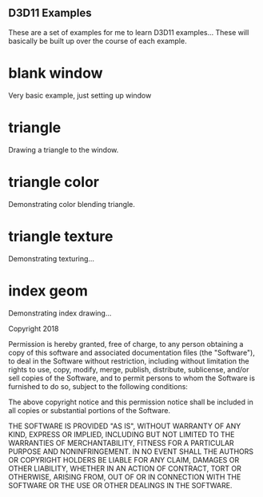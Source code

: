 ## D3D11 Examples

These are a set of examples for me to learn D3D11 examples... These
will basically be built up over the course of each example.

# blank window
Very basic example, just setting up window

# triangle
Drawing a triangle to the window.

# triangle color
Demonstrating color blending triangle.

# triangle texture
Demonstrating texturing...

# index geom
Demonstrating index drawing...


Copyright 2018 <aod6060>

Permission is hereby granted, free of charge, to any person obtaining a copy of this software and associated documentation files (the "Software"), to deal in the Software without restriction, including without limitation the rights to use, copy, modify, merge, publish, distribute, sublicense, and/or sell copies of the Software, and to permit persons to whom the Software is furnished to do so, subject to the following conditions:

The above copyright notice and this permission notice shall be included in all copies or substantial portions of the Software.

THE SOFTWARE IS PROVIDED "AS IS", WITHOUT WARRANTY OF ANY KIND, EXPRESS OR IMPLIED, INCLUDING BUT NOT LIMITED TO THE WARRANTIES OF MERCHANTABILITY, FITNESS FOR A PARTICULAR PURPOSE AND NONINFRINGEMENT. IN NO EVENT SHALL THE AUTHORS OR COPYRIGHT HOLDERS BE LIABLE FOR ANY CLAIM, DAMAGES OR OTHER LIABILITY, WHETHER IN AN ACTION OF CONTRACT, TORT OR OTHERWISE, ARISING FROM, OUT OF OR IN CONNECTION WITH THE SOFTWARE OR THE USE OR OTHER DEALINGS IN THE SOFTWARE.